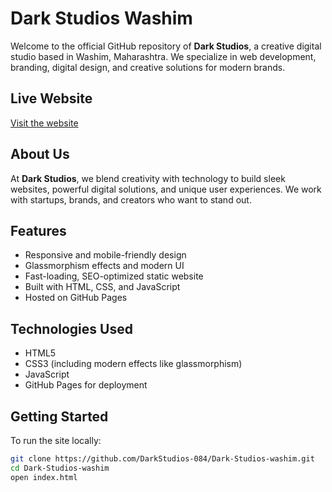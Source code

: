 # Dark Studios Washim

Welcome to the official GitHub repository of **Dark Studios**, a creative digital studio based in Washim, Maharashtra. We specialize in web development, branding, digital design, and creative solutions for modern brands.

## Live Website

[Visit the website](https://dark-studios-home.netlify.app/)

## About Us

At **Dark Studios**, we blend creativity with technology to build sleek websites, powerful digital solutions, and unique user experiences. We work with startups, brands, and creators who want to stand out.

## Features

- Responsive and mobile-friendly design
- Glassmorphism effects and modern UI
- Fast-loading, SEO-optimized static website
- Built with HTML, CSS, and JavaScript
- Hosted on GitHub Pages

## Technologies Used

- HTML5
- CSS3 (including modern effects like glassmorphism)
- JavaScript
- GitHub Pages for deployment

## Getting Started

To run the site locally:

```bash
git clone https://github.com/DarkStudios-084/Dark-Studios-washim.git
cd Dark-Studios-washim
open index.html
